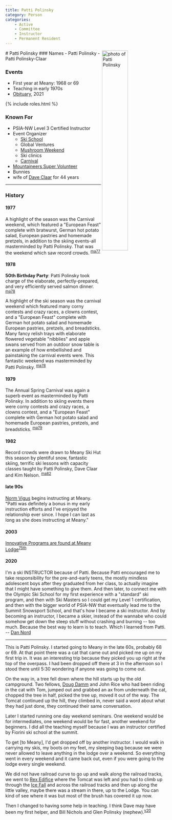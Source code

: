 ```yaml
---
title: Patti Polinsky
category: Person
categories:
    - Active
    - Committee
    - Instructor
    - Permanent Resident
---
```

<img src="/img/2020-Patti-Polinsky.jpeg" alt="photo of Patti Polinsky" align="right" style="width: 40%">
# Patti Polinsky
### Names
- Patti Polinsky
- Patti Polinsky-Claar

### Events
- First year at Meany: 1968 or 69
- Teaching in early 1970s
- [Obituary](https://github.com/MeanyLodge/meanylodge.github.com/blob/master/reference/2021-Patti-Obit.md), 2021

{% include roles.html %}
### Known For
- PSIA-NW Level 3 Certified Instructor
- Event Organizer
    - [Ski School](Ski-School)
    - Global Ventures
    - [Mushroom Weekend](/Event/Mushroom-Weekend)
    - Ski clinics
    - [Carnival](/Event/Carnival)
- [Mountaineers Super Volunteer](https://www.mountaineers.org/members/patti-polinsky)
- Bunnies
- wife of [Dave Claar](/Person/Dave-Claar) for 44 years

---
### History
#### 1977

A highlight of the season was the Carnival weekend, which featured a "European Feast" complete with bratwurst, German hot potato salad, European pastries and homemade pretzels, in addition to the skiing events-all masterminded by Patti Polinsky. That was the weekend which saw record crowds. <sup>[ma77][]</sup>

#### 1978

**50th Birthday Party**: Patti Polinsky took charge of the elaborate, perfectly-prepared, and very efficiently served salmon dinner. <sup>[ma78][]</sup>

A highlight of the ski season was the carnival weekend which featured many corny contests and crazy races, a clowns contest, and a "European Feast" complete with German hot potato salad and homemade European pastries, pretzels, and breadsticks. Many fancy relish trays with elaborate flowered vegetable "nibblies" and apple swans served from an outdoor snow table is an example of how embellished and painstaking the carnival events were. This fantastic weekend was masterminded by Patti Polinsky. <sup>[ma78][]</sup>

#### 1979

The Annual Spring Carnival was again a superb event as masterminded by Patti Polinsky. In addition to skiing events there were corny contests and crazy races, a clowns contest, and a "European Feast" complete with German hot potato salad and homemade European pastries, pretzels, and breadsticks. <sup>[ma79][]</sup>

#### 1982

Record crowds were drawn to Meany Ski Hut this season by plentiful snow, fantastic skiing, terrific ski lessons with capacity classes taught by Patti Polinsky, Dave Claar and Kim Nelson. <sup>[ma82][]</sup>

#### late 90s

[Norm Vigus](/Person/Norm-Vigus) begins instructing at Meany. "Patti was definitely a bonus in my early instruction efforts and I've enjoyed the relationship ever since.  I hope I can last as long as she does instructing at Meany."

#### 2003

[Innovative Programs are found at Meany Lodge](Innovative-Programs-are-found-at-Meany-Lodge)<sup>[75th][]</sup>

#### 2020

I'm a ski INSTRUCTOR because of Patti.  Because Patti encouraged me to take responsibility for the pre-and-early teens, the mostly mindless adolescent boys after they graduated from her class, to actually imagine that I might have something to give them.  And then later, to connect me with the Olympic Ski School for my first experience with a "standard" ski program, and then with Ski Masters so I could get my Level 1 certification, and then with the bigger world of PSIA-NW that eventually lead me to the Summit Snowsport School, and that's how I became a ski instructor.  And by becoming an instructor, I became a skier, instead of the wannabe who could somehow get down the steep stuff without crashing and burning -- too much.  Because the best way to learn is to teach.  Which I learned from Patti. -- [Dan Nord](/Person/Dan-Nord)

---

This is Patti Polinsky. I started going to Meany in the late 60s, probably 68 or 69. At that point there was a cat that came out and picked me up on my first trip in. It was an interesting trip because they picked you up right at the top of the overpass. I had been dropped off there at 3 in the afternoon so I stood there until 5:30 wondering if anyone was going to come out.

On the way in, a tree fell down where the hill starts up by the old campground. Two fellows, [Doug Damm](/Person/Doug-Damm) and John Rice who had been riding in the cat with Tom, jumped out and grabbed an ax from underneath the cat, chopped the tree in half, picked the tree up, moved it out of the way. The Tomcat continued up the hill, they climbed in, never said a word about what they had just done, they continued their same conversation.

Later I started running one day weekend seminars. One weekend would be for intermediates, one weekend would be for fast, another weekend for beginners. I did all the teaching myself because I was an instructor certified by Fiorini ski school at the summit.

To get [to Meany], I'd get dropped off by another instructor. I would walk in carrying my skis, my boots on my feet, my sleeping bag because we were never allowed to leave anything in the lodge over a weekend. So everything went in every weekend and it came back out, even if you were going to the lodge every single weekend.

We did not have railroad curve to go up and walk along the railroad tracks, we went to [Rex Edifice](/Area/Edifice-Wreck) where the Tomcat was left and you had to climb up through the [Ice Fall](/Area/Ice-Fall) and across the railroad tracks and then up along the little valley, maybe there was a stream in there, up to the Lodge. You can kind of see where it was but most of the brush has covered it up now.

Then I changed to having some help in teaching. I think Dave may have been my first helper, and Bill Nichols and Glen Polinsky (nephew).<sup>[v20][]</sup>


[75th]: /Event/Anniversary#75th
[ma77]: /Mountaineer-Annual#1977
[ma78]: /Mountaineer-Annual#1978
[ma78]: /Mountaineer-Annual#1978
[ma79]: /Mountaineer-Annual#1979
[ma82]: /Mountaineer-Annual#1982
[v20]: audio/Patti-Polinsky.m4a
